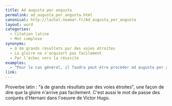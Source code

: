 ```yaml
---
title: Ad augusta per angusta
permalink: ad_augusta_per_angusta.html
canonical: http://lachal.neamar.fr/Ad_augusta_per_angusta
layout: word
categories:
  - Citation latine
  - Mot complexe
synonyms:
  - à de grands résultats par des voies étroites
  - La gloire ne s'acquiert pas facilement
  - Par l'échec vers la réussite
examples:
  - "Pour le cas général, il faudra peut-être procéder ad augusta per angustaet adopter un modus opérandi suivant un vent catabatique…"
link: 
---
```


Proverbe latin : "à de grands résultats par des voies étroites", une façon de dire que la gloire n'arrive pas facilement.
C'est aussi le mot de passe des conjurés d'Hernani dans l'oeuvre de Victor Hugo.

